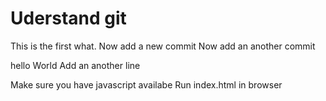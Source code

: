 # Uderstand git

This is the first what.
Now add a new commit
Now add an another commit


hello World
Add an another line

Make sure you have javascript availabe
Run index.html in browser
